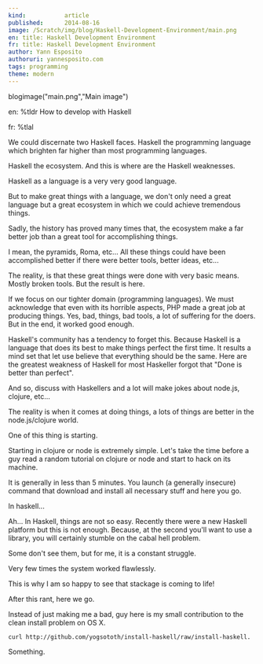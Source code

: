 ```yaml
---
kind:           article
published:      2014-08-16
image: /Scratch/img/blog/Haskell-Development-Environment/main.png
en: title: Haskell Development Environment
fr: title: Haskell Development Environment
author: Yann Esposito
authoruri: yannesposito.com
tags: programming
theme: modern
---
```

blogimage("main.png","Main image")

<div class="intro">

en: %tldr How to develop with Haskell

fr: %tlal

</div>

We could discernate two Haskell faces.
Haskell the programming language which brighten far higher than most programming languages.

Haskell the ecosystem. And this is where are the Haskell weaknesses.

Haskell as a language is a very very good language.

But to make great things with a language, we don't only need a great language but a great ecosystem in which we could achieve tremendous things.

Sadly, the history has proved many times that, the ecosystem make a far better job than a great tool for accomplishing things.

I mean, the pyramids, Roma, etc... All these things could have been accomplished better if there were better tools, better ideas, etc...

The reality, is that these great things were done with very basic means.
Mostly broken tools.
But the result is here.

If we focus on our tighter domain (programming languages).
We must acknowledge that even with its horrible aspects, PHP made a great
job at producing things.
Yes, bad, things, bad tools, a lot of suffering for the doers.
But in the end, it worked good enough.

Haskell's community has a tendency to forget this.
Because Haskell is a language that does its best to make things perfect the first time.
It results a mind set that let use believe that everything should be the same.
Here are the greatest weakness of Haskell
for most Haskeller forgot that "Done is better than perfect".

And so, discuss with Haskellers and a lot will make jokes about node.js,
clojure, etc...

The reality is when it comes at doing things, a lots of things are
better in the node.js/clojure world.

One of this thing is starting.

Starting in clojure or node is extremely simple.
Let's take the time before a guy read a random tutorial on clojure or node and
start to hack on its machine.

It is generally in less than 5 minutes.
You launch (a generally insecure) command that download and install all necessary stuff and here you go.

In haskell...

Ah... In Haskell, things are not so easy.
Recently there were a new Haskell platform but this is not enough.
Because, at the second you'll want to use a library, you will certainly stumble on the cabal hell problem.

Some don't see them, but for me, it is a constant struggle.

Very few times the system worked flawlessly.

This is why I am so happy to see that stackage is coming to life!

After this rant, here we go.

Instead of just making me a bad, guy here is my small contribution to
the clean install problem on OS X.

~~~
curl http://github.com/yogsototh/install-haskell/raw/install-haskell.
~~~

Something.
